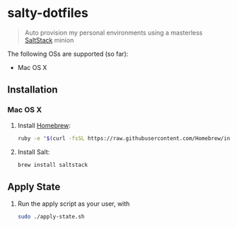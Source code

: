 # salty-dotfiles

> Auto provision my personal environments using a masterless
> [SaltStack](http://docs.saltstack.com/en/latest/) minion

The following OSs are supported (so far):

- Mac OS X

## Installation

### Mac OS X

1. Install [Homebrew](http://brew.sh/):

    ```sh
    ruby -e "$(curl -fsSL https://raw.githubusercontent.com/Homebrew/install/master/install)"
    ```

2. Install Salt:

    ```sh
    brew install saltstack
    ```

## Apply State

1. Run the apply script as your user, with

    ```sh
    sudo ./apply-state.sh
    ```
